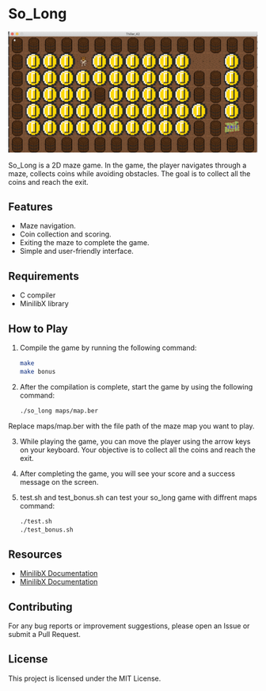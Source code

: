 # So_Long

![Game Screenshot](screenshot.png)

So_Long is a 2D maze game. In the game, the player navigates through a maze, collects coins while avoiding obstacles. The goal is to collect all the coins and reach the exit.

## Features

- Maze navigation.
- Coin collection and scoring.
- Exiting the maze to complete the game.
- Simple and user-friendly interface.


## Requirements

- C compiler
- MinilibX library

## How to Play

1. Compile the game by running the following command:

   ```bash
   make
   make bonus

2. After the compilation is complete, start the game by using the following command:
    ```bash
	./so_long maps/map.ber

Replace maps/map.ber with the file path of the maze map you want to play.

3. While playing the game, you can move the player using the arrow keys on your keyboard. Your objective is to collect all the coins and reach the exit.

4. After completing the game, you will see your score and a success message on the screen.

5. test.sh and test_bonus.sh can test your so_long game with diffrent maps
   command:
    ```bash
	./test.sh
	./test_bonus.sh

## Resources

- [MinilibX Documentation](https://harm-smits.github.io/42docs/libs/minilibx)
- [MinilibX Documentation](https://gontjarow.github.io/MiniLibX/)

## Contributing

For any bug reports or improvement suggestions, please open an Issue or submit a Pull Request.

## License

This project is licensed under the MIT License.
